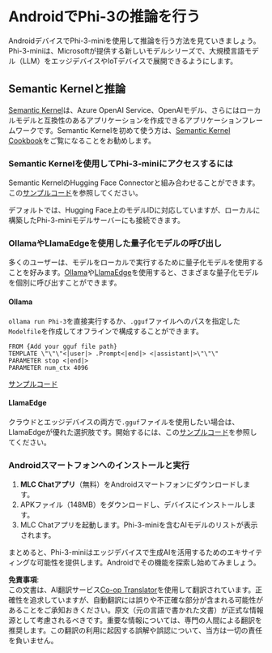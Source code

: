 <!--
CO_OP_TRANSLATOR_METADATA:
{
  "original_hash": "b909b4ac6465d33e81adb17df38deef3",
  "translation_date": "2025-04-04T12:00:01+00:00",
  "source_file": "md\\01.Introduction\\03\\Android_Inference.md",
  "language_code": "ja"
}
-->
# **AndroidでPhi-3の推論を行う**

AndroidデバイスでPhi-3-miniを使用して推論を行う方法を見ていきましょう。Phi-3-miniは、Microsoftが提供する新しいモデルシリーズで、大規模言語モデル（LLM）をエッジデバイスやIoTデバイスで展開できるようにします。

## Semantic Kernelと推論

[Semantic Kernel](https://github.com/microsoft/semantic-kernel)は、Azure OpenAI Service、OpenAIモデル、さらにはローカルモデルと互換性のあるアプリケーションを作成できるアプリケーションフレームワークです。Semantic Kernelを初めて使う方は、[Semantic Kernel Cookbook](https://github.com/microsoft/SemanticKernelCookBook?WT.mc_id=aiml-138114-kinfeylo)をご覧になることをお勧めします。

### Semantic Kernelを使用してPhi-3-miniにアクセスするには

Semantic KernelのHugging Face Connectorと組み合わせることができます。この[サンプルコード](https://github.com/Azure-Samples/Phi-3MiniSamples/tree/main/semantickernel?WT.mc_id=aiml-138114-kinfeylo)を参照してください。

デフォルトでは、Hugging Face上のモデルIDに対応していますが、ローカルに構築したPhi-3-miniモデルサーバーにも接続できます。

### OllamaやLlamaEdgeを使用した量子化モデルの呼び出し

多くのユーザーは、モデルをローカルで実行するために量子化モデルを使用することを好みます。[Ollama](https://ollama.com/)や[LlamaEdge](https://llamaedge.com)を使用すると、さまざまな量子化モデルを個別に呼び出すことができます。

#### Ollama

`ollama run Phi-3`を直接実行するか、`.gguf`ファイルへのパスを指定した`Modelfile`を作成してオフラインで構成することができます。

```gguf
FROM {Add your gguf file path}
TEMPLATE \"\"\"<|user|> .Prompt<|end|> <|assistant|>\"\"\"
PARAMETER stop <|end|>
PARAMETER num_ctx 4096
```

[サンプルコード](https://github.com/Azure-Samples/Phi-3MiniSamples/tree/main/ollama?WT.mc_id=aiml-138114-kinfeylo)

#### LlamaEdge

クラウドとエッジデバイスの両方で`.gguf`ファイルを使用したい場合は、LlamaEdgeが優れた選択肢です。開始するには、この[サンプルコード](https://github.com/Azure-Samples/Phi-3MiniSamples/tree/main/wasm?WT.mc_id=aiml-138114-kinfeylo)を参照してください。

### Androidスマートフォンへのインストールと実行

1. **MLC Chatアプリ**（無料）をAndroidスマートフォンにダウンロードします。
2. APKファイル（148MB）をダウンロードし、デバイスにインストールします。
3. MLC Chatアプリを起動します。Phi-3-miniを含むAIモデルのリストが表示されます。

まとめると、Phi-3-miniはエッジデバイスで生成AIを活用するためのエキサイティングな可能性を提供します。Androidでその機能を探索し始めてみましょう。

**免責事項**:  
この文書は、AI翻訳サービス[Co-op Translator](https://github.com/Azure/co-op-translator)を使用して翻訳されています。正確性を追求していますが、自動翻訳には誤りや不正確な部分が含まれる可能性があることをご承知おきください。原文（元の言語で書かれた文書）が正式な情報源として考慮されるべきです。重要な情報については、専門の人間による翻訳を推奨します。この翻訳の利用に起因する誤解や誤認について、当方は一切の責任を負いません。